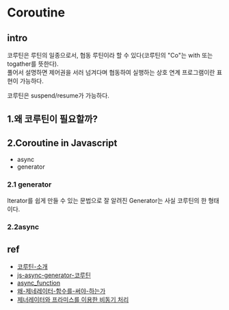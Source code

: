 # Coroutine

## intro
코루틴은 루틴의 일종으로서, 협동 루틴이라 할 수 있다(코루틴의 "Co"는 with 또는 togather를 뜻한다).  
풀어서 설명하면 제어권을 서러 넘겨다며 협동하여 실행하는 상호 연계 프로그램이란 표현이 가능하다. 


코루틴은 suspend/resume가 가능하다.

## 1.왜 코루틴이 필요할까?

## 2.Coroutine in Javascript
- async
- generator

### 2.1 generator
Iterator를 쉽게 만들 수 있는 문법으로 잘 알려진 Generator는 사실 코루틴의 한 형태이다.

### 2.2async

## ref
- [코루틴-소개](https://medium.com/@jooyunghan/%EC%BD%94%EB%A3%A8%ED%8B%B4-%EC%86%8C%EA%B0%9C-504cecc89407)
- [js-async-generator-코루틴](https://medium.com/@jooyunghan/js-async-generator-%EC%BD%94%EB%A3%A8%ED%8B%B4-cabb4f5ffaff)
- [async_function](https://developer.mozilla.org/ko/docs/Web/JavaScript/Reference/Statements/async_function)
- [왜-제네레이터-함수를-써야-하는가](https://velog.io/@rohkorea86/Generator-%ED%95%A8%EC%88%98%EB%A5%BC-%EC%9D%B4%ED%95%B4%ED%95%B4%EB%B3%B4%EC%9E%90-%EC%9D%B4%EB%A1%A0%ED%8E%B8-%EC%99%9C-%EC%A0%9C%EB%84%A4%EB%A0%88%EC%9D%B4%ED%84%B0-%ED%95%A8%EC%88%98%EB%A5%BC-%EC%8D%A8%EC%95%BC-%ED%95%98%EB%8A%94%EA%B0%80)
- [제너레이터와 프라미스를 이용한 비동기 처리](http://jeonghwan-kim.github.io/2016/12/15/coroutine.html)